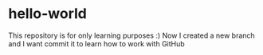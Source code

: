 # hello-world
This repository is for only learning purposes :)
Now I created a new branch and I want commit it to learn how to work with GitHub
